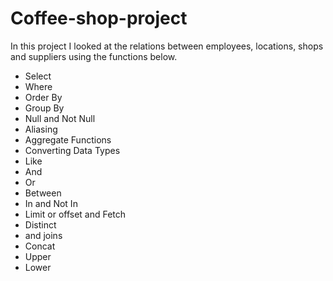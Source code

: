 # Coffee-shop-project
In this project I looked at the relations between employees, locations, shops and suppliers using the functions below.
- Select 
- Where 
- Order By
- Group By
- Null and Not Null 
- Aliasing
- Aggregate Functions
- Converting Data Types
- Like
- And 
- Or 
- Between
- In and Not In
- Limit or offset and Fetch
- Distinct
- and joins
- Concat
- Upper
- Lower
